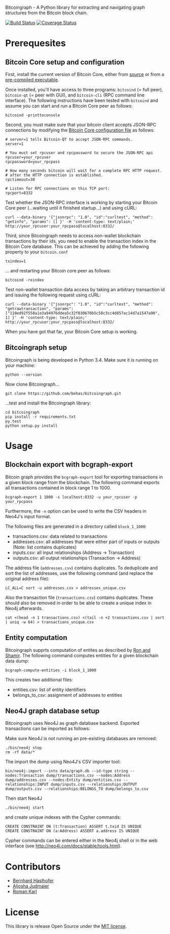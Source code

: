 Bitcoingraph - A Python library for extracting and navigating graph structures from the Bitcoin block chain.

[![Build Status](https://travis-ci.org/behas/bitcoingraph.svg?branch=develop)](https://travis-ci.org/behas/bitcoingraph)  [![Coverage Status](https://coveralls.io/repos/behas/bitcoingraph/badge.svg?branch=develop)](https://coveralls.io/r/behas/bitcoingraph?branch=develop)

# Prerequesites

## Bitcoin Core setup and configuration

First, install the current version of Bitcoin Core, either from [source](https://github.com/bitcoin/bitcoin) or from a [pre-compiled executable](https://bitcoin.org/en/download).

Once installed, you'll have access to three programs: `bitcoind` (= full peer), `bitcoin-qt` (= peer with GUI), and `bitcoin-cli` (RPC command line interface). The following instructions have been tested with `bitcoind` and assume you can start and run a Bitcoin Core peer as follows:

    bitcoind -printtoconsole

Second, you must make sure that your bitcoin client accepts JSON-RPC connections by modifying the [Bitcoin Core configuration file][bc_conf] as follows:

    # server=1 tells Bitcoin-QT to accept JSON-RPC commands.
    server=1

    # You must set rpcuser and rpcpassword to secure the JSON-RPC api
    rpcuser=your_rpcuser
    rpcpassword=your_rpcpass

    # How many seconds bitcoin will wait for a complete RPC HTTP request.
    # after the HTTP connection is established.
    rpctimeout=30

    # Listen for RPC connections on this TCP port:
    rpcport=8332

Test whether the JSON-RPC interface is working by starting your Bitcoin Core peer (...waiting until it finished startup...) and using cURL:

    curl --data-binary '{"jsonrpc": "1.0", "id":"curltest", "method": "getinfo", "params": [] }' -H 'content-type: text/plain;' http://your_rpcuser:your_rpcpass@localhost:8332/


Third, since Bitcoingraph needs to access non-wallet blockchain transactions by their ids, you need to enable the transaction index in the Bitcoin Core database. This can be achieved by adding the following property to your `bitcoin.conf`

    txindex=1

... and restarting your Bitcoin core peer as follows:

    bitcoind -reindex


Test non-wallet transaction data access by taking an arbitrary transaction id and issuing the following request using cURL:

    curl --data-binary '{"jsonrpc": "1.0", "id":"curltest", "method": "getrawtransaction", "params": ["110ed92f558a1e3a94976ddea5c32f030670b5c58c3cc4d857ac14d7a1547a90", 1] }' -H 'content-type: text/plain;' http://your_rpcuser:your_rpcpass@localhost:8332/


When you have got that far, your Bitcoin Core setup is working.

## Bitcoingraph setup

Bitcoingraph is being developed in Python 3.4. Make sure it is running on your machine:

    python --version


Now clone Bitcoingraph...

    git clone https://github.com/behas/bitcoingraph.git


...test and install the Bitcoingraph library:

    cd bitcoingraph
    pip install -r requirements.txt
    py.test
    python setup.py install



# Usage

## Blockchain export with bcgraph-export

Bitcoin graph provides the `bcgraph-export` tool for exporting transactions in a given block range from the blockchain. The following command exports all transactions contained in block range 1 to 1000.

    bcgraph-export 1 1000 -s localhost:8332 -u your_rpcuser -p your_rpcpass

Furthermore, the `-n` option can be used to write the CSV headers in Neo4J's input format.

The following files are generated in a directory called `block_1_1000`:

+ transactions.csv: data related to transactions
+ addresses.csv: all addresses that were either part of inputs or outputs (Note: list contains duplicates)
+ inputs.csv: all input relationships (Address -> Transaction)
+ outputs.csv: all output relationships (Transaction -> Address)

The address file (`addresses.csv`) contains duplicates. To deduplicate and sort the list of addresses, use the following command (and replace the original address file):

    LC_ALL=C sort -u addresses.csv > addresses_unique.csv

Also the transaction file (`transactions.csv`) contains duplicates. These should also be removed in order to be able to create a unique index in Neo4j afterwards.

    cat <(head -n 1 transactions.csv) <(tail -n +2 transactions.csv | sort | uniq -w 64) > transactions_unique.csv

## Entity computation

Bitcoingraph supprts computation of entites as described by [Ron and Shamir](https://eprint.iacr.org/2012/584.pdf). The following command computes entities for a given blockchain data dump:

    bcgraph-compute-entities -i block_1_1000

This creates two additional files:

* entities.csv: list of entity identifiers
* belongs_to_csv: assignment of addresses to entities


## Neo4J graph database setup

Bitcoingraph uses Neo4J as graph database backend. Exported transactions can be imported as follows:


Make sure Neo4J is not running an pre-existing databases are removed:

    ./bin/neo4j stop
    rm -rf data/*


The import the dump using Neo4J's CSV importer tool:

    bin/neo4j-import --into data/graph.db --id-type string --nodes:Transaction dump/transactions.csv --nodes:Address dump/addresses.csv --nodes:Entity dump/entities.csv --relationships:INPUT dump/inputs.csv --relationships:OUTPUT dump/outputs.csv --relationships:BELONGS_TO dump/belongs_to.csv


Then start Neo4J

    ./bin/neo4j start

and create unique indexes with the Cypher commands:

    CREATE CONSTRAINT ON (t:Transaction) ASSERT t.txid IS UNIQUE
    CREATE CONSTRAINT ON (a:Address) ASSERT a.address IS UNIQUE

Cypher commands can be entered either in the Neo4j shell or in the web interface (see http://neo4j.com/docs/stable/tools.html).

# Contributors

* [Bernhard Haslhofer](mailto:bernhard.haslhofer@ait.ac.at)
* [Aljosha Judmaier](mailto:judmayer@xylem-technologies.com)
* [Roman Karl](mailto:roman.karl@ait.ac.at)

# License

This library is release Open Source under the [MIT license](http://opensource.org/licenses/MIT).

[bc_core]: https://github.com/bitcoin/bitcoin "Bitcoin Core"
[bc_conf]: https://en.bitcoin.it/wiki/Running_Bitcoin#Bitcoin.conf_Configuration_File "Bitcoin Core configuration file"

